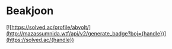 # Beakjoon
[![https://solved.ac/profile/abvolt/](http://mazassumnida.wtf/api/v2/generate_badge?boj={handle})](https://solved.ac/{handle})
